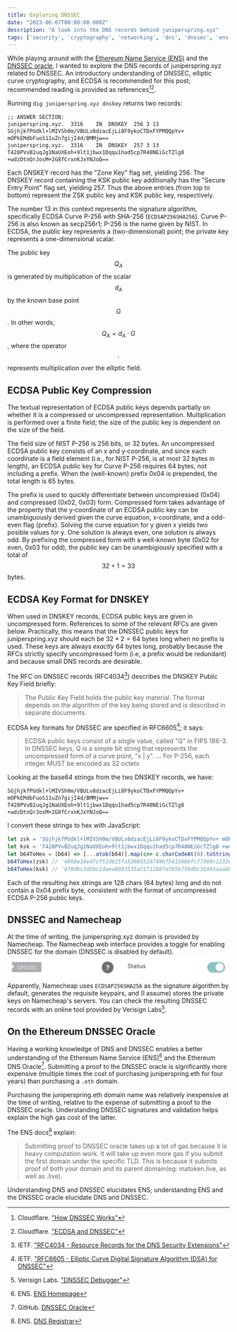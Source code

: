 ```yaml
---
title: Exploring DNSSEC 
date: "2023-06-07T00:00:00.000Z"
description: "A look into the DNS records behind juniperspring.xyz"
tags: ['security', 'cryptography', 'networking', 'dns', 'dnssec', 'ens']
---
```

While playing around with the [Ethereum Name Service (ENS)](https://juniperspring.xyz/posts/ethereum-name-service/)
and the [DNSSEC oracle](https://github.com/ensdomains/dnssec-oracle),
I wanted to explore the DNS records of juniperspring.xyz related to DNSSEC.
An introductory understanding of DNSSEC, elliptic curve cryptography, and ECDSA is recommended for this post; recommended reading is provided as references[^1][^2].

Running `dig juniperspring.xyz dnskey` returns two records:
```
;; ANSWER SECTION:
juniperspring.xyz.  3316    IN  DNSKEY  256 3 13 SGjhjkfPUdkl+lMIVSh0m/VBULv8dzacEjLi8F9ykoCTDxFYPMQQpYv+ mOPkEMdbFuoS11uZn7gijI4d/BMMjw==
juniperspring.xyz.  3316    IN  DNSKEY  257 3 13 T428PVvB2uqJg1NaUXEoh+9lt1jbwx1Dqqu1had5cp7R48NEiGcTZlg8 +wdzDtnQrJosM+2G8fCrxnKJxYNJoQ==
```
Each DNSKEY record has the "Zone Key" flag set, yielding 256. The DNSKEY record containing the KSK public key additionally has the "Secure Entry Point" flag set, yielding 257. Thus the above entries (from top to bottom) represent the ZSK public key and KSK public key, respectively.

The number 13 in this context represents the signature algorithm, specifically ECDSA Curve P-256 with SHA-256 (`ECDSAP256SHA256`). Curve P-256 is also known as secp256r1; P-256 is the name given by NIST.
In ECDSA, the public key represents a (two-dimensional) point; the private key represents a one-dimensional scalar.

The public key $$Q_A$$ is generated by multiplication of the scalar $$d_A$$ by the known base point $$G$$. In other words, $$Q_A=d_A\cdot G$$, where the operator $$\cdot$$ represents multiplication over the elliptic field.

## ECDSA Public Key Compression 

The textual representation of ECDSA public keys depends partially on whether it is a compressed or uncompressed representation. Multiplication is performed over a finite field; the size of the public key is dependent on the size of the field.

The field size of NIST P-256 is 256 bits, or 32 bytes. An uncompressed ECDSA public key consists of an x and y‑coordinate, and since each coordinate is a field element (i.e., for NIST P-256, is at most 32 bytes in length), an ECDSA public key for Curve P-256 requires 64 bytes, not including a prefix. When the (well-known) prefix 0x04 is prepended, the total length is 65 bytes. 

The prefix is used to quickly differentiate between uncompressed (0x04) and compressed (0x02, 0x03) form. Compressed form takes advantage of the property that the y‑coordinate of an ECDSA public key can be unambiguously derived given the curve equation, x‑coordinate, and a odd-even flag (prefix).  Solving the curve equation for y given x yields two posible values for y. One solution is always even, one solution is always odd. By prefixing the compressed form with a well-known byte (0x02 for even, 0x03 for odd), the public key can be unambigiously specified with a total of $$32+1=33$$ bytes.

## ECDSA Key Format for DNSKEY
When used in DNSKEY records, ECDSA public keys are given in uncompressed form. References to some of the relevant RFCs are given below. Practically, this means that the DNSSEC public keys for juniperspring.xyz should each be $32*2=64$ bytes long when no prefix is used. These keys are always *exactly* 64 bytes long, probably because the RFCs strictly specify uncompressed form (i.e, a prefix would be redundant) and because small DNS records are desirable.

The RFC on DNSSEC records (RFC4034[^3]) describes the DNSKEY Public Key Field briefly:
> The Public Key Field holds the public key material. The format depends on the algorithm of the key being stored and is described in separate documents.

ECDSA key formats for DNSSEC are specified in RFC6605[^4]; it says:
> ECDSA public keys consist of a single value, called "Q" in FIPS 186-3.
In DNSSEC keys, Q is a simple bit string that represents the
uncompressed form of a curve point, "x | y".
…
For P-256, each integer MUST be encoded as 32 octets

Looking at the base64 strings from the two DNSKEY records, we have:
```plaintext
SGjhjkfPUdkl+lMIVSh0m/VBULv8dzacEjLi8F9ykoCTDxFYPMQQpYv+ mOPkEMdbFuoS11uZn7gijI4d/BMMjw==
T428PVvB2uqJg1NaUXEoh+9lt1jbwx1Dqqu1had5cp7R48NEiGcTZlg8 +wdzDtnQrJosM+2G8fCrxnKJxYNJoQ==
```
I convert these strings to hex with JavaScript:
```javascript
let zsk = 'SGjhjkfPUdkl+lMIVSh0m/VBULv8dzacEjLi8F9ykoCTDxFYPMQQpYv+ mOPkEMdbFuoS11uZn7gijI4d/BMMjw=='
let ksk = 'T428PVvB2uqJg1NaUXEoh+9lt1jbwx1Dqqu1had5cp7R48NEiGcTZlg8 +wdzDtnQrJosM+2G8fCrxnKJxYNJoQ=='
let b64ToHex = (b64) => [...atob(b64)].map(c=> c.charCodeAt(0).toString(16).padStart(2,0)).join('')
b64ToHex(zsk) // '4868e18e47cf51d925fa53085528749bf54150bbfc77369c1232e2f05f729280930f11583cc410a58bfe98e3e410c75b16ea12d75b999fb8228c8e1dfc130c8f'
b64ToHex(ksk) // '4f8dbc3d5bc1daea8983535a51712887ef65b758dbc31d43aaabb585a779729ed1e3c34488671366583cfb07730ed9d0ac9a2c33ed86f1f0abc67289c58349a1'
```
Each of the resulting hex strings are 128 chars (64 bytes) long and do not contain a 0x04 prefix byte, consistent with the format of uncompressed ECDSA P-256 public keys.

## DNSSEC and Namecheap
At the time of writing, the juniperspring.xyz domain is provided by Namecheap.
The Namecheap web interface provides a toggle for enabling DNSSEC for the domain (DNSSEC is disabled by default).
![DNSSEC in the Namecheap management interface](namecheap-dnssec.png)
Apparently, Namecheap uses `ECDSAP256SHA256` as the signature algorithm by default, generates the requisite keypairs, and (I assume) stores the private keys on Namecheap's servers. You can check the resulting DNSSEC records with an online tool provided by Verisign Labs[^5].

## On the Ethereum DNSSEC Oracle
Having a working knowledge of DNS and DNSSEC enables a better understanding of the Ethereum Name Service (ENS)[^6] and the Ethereum DNS Oracle[^7]. Submitting a proof to the DNSSEC oracle is significantly more expensive (multiple times the cost of purchasing juniperspring.eth for four years) than purchasing a `.eth` domain.

Purchasing the juniperspring.eth domain name was relatively inexpensive at the time of writing, relative to the expense of submitting a proof to the DNSSEC oracle. Understanding DNSSEC signatures and validation helps explain the high gas cost of the latter.

The ENS docs[^8] explain:
>Submitting proof to DNSSEC oracle takes up a lot of gas because it is heavy computation work. It will take up even more gas if you submit the first domain under the specific TLD. This is because it submits proof of both your domain and its parent domain(eg: matoken.live, as well as .live).

Understanding DNS and DNSSEC elucidates ENS; understanding ENS and the DNSSEC oracle elucidate DNS and DNSSEC.

[^1]: Cloudflare. ["How DNSSEC Works"](https://www.cloudflare.com/dns/dnssec/how-dnssec-works/)
[^2]: Cloudflare. ["ECDSA and DNSSEC"](https://www.cloudflare.com/dns/dnssec/ecdsa-and-dnssec/)
[^3]: IETF. ["RFC4034 - Resource Records for the DNS Security Extensions"](https://datatracker.ietf.org/doc/html/rfc4034)
[^4]: IETF. ["RFC6605 - Elliptic Curve Digital Signature Algorithm (DSA) for DNSSEC"](https://datatracker.ietf.org/doc/html/rfc6605)
[^5]: Verisign Labs. ["DNSSEC Debugger"](https://dnssec-debugger.verisignlabs.com/)
[^6]: ENS. [ENS Homepage](https://ens.domains/)
[^7]: GitHub. [DNSSEC Oracle](https://github.com/ensdomains/dnssec-oracle)
[^8]: ENS. [DNS Registrar](https://docs.ens.domains/contract-api-reference/dns-registrar)
